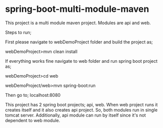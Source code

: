 # spring-boot-multi-module-maven
This project is a multi module maven project. Modules are api and web.

Steps to run;

First please navigate to webDemoProject folder and build the project as;
 
 webDemoProject>mvn clean install

If everything works fine navigate to web folder and run spring boot project as;
 
 webDemoProject>cd web
 
 webDemoProject/web>mvn spring-boot:run


Then go to; localhost:8080

This project has 2 spring boot projects; api, web.
When web project runs it creates itself and it also creates api project. So, both modules run in single tomcat server.
Additionally, api module can run by itself since it's not dependent to web module.


